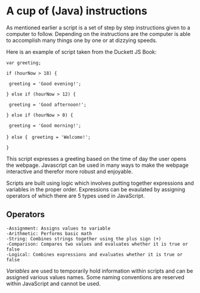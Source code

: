 # A cup of (Java) instructions

As mentioned earlier a script is a set of step by step instructions given to a computer to follow. Depending on the instructions are the computer is able to accomplish many things one by one or at dizzying speeds. 

Here is an example of script taken from the Duckett JS Book: 

```var greeting;```

```if (hourNow > 18) {```

   ``` greeting = 'Good evening!';```

```} else if (hourNow > 12) {```

   ``` greeting = 'Good afternoon!';```

```} else if (hourNow > 0) {```

   ``` greeting = 'Good morning!';```

```} else {```
   ``` greeting = 'Welcome!';```
   
```}```

This script expresses a greeting based on the time of day the user opens the webpage. Javascript can be used in many ways to make the webpage interactive and therefor more robust and enjoyable. 

Scripts are built using logic which involves putting together expressions and variables in the proper order. Expressions can be evaulated by assigning operators of which there are 5 types used in JavaScript. 

## Operators

    -Assignment: Assigns values to variable
    -Arithmetic: Performs basic math
    -String: Combines strings together using the plus sign (+)
    -Comparison: Compares two values and evaluates whether it is true or false
    -Logical: Combines expressions and evaluates whether it is true or false

*Variables* are used to temporarily hold information within scripts and can be assigned various values names. Some naming conventions are reserved within JavaScript and cannot be used. 

